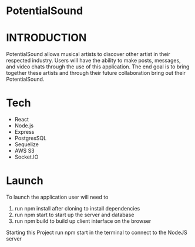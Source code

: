 # PotentialSound

# INTRODUCTION

PotentialSound allows musical artists to discover other artist in their respected industry.
Users will have the ability to make posts, messages, and video chats through the use of this application.
The end goal is to bring together these artists and through their future collaboration bring out their PotentialSound.

# Tech

- React
- Node.js
- Express
- PostgresSQL
- Sequelize
- AWS S3
- Socket.IO

# Launch

To launch the application user will need to

1. run npm install after cloning to install dependencies
2. run npm start to start up the server and database
3. run npm build to build up client interface on the browser

Starting this Project
run npm start in the terminal to connect to the NodeJS server
